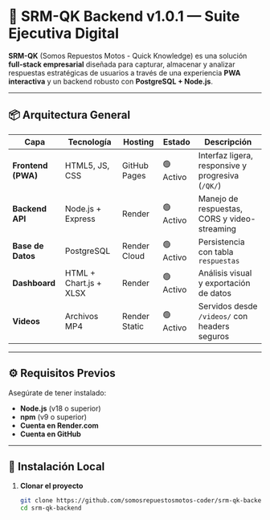 # 🚀 SRM-QK Backend v1.0.1 — Suite Ejecutiva Digital

**SRM-QK** (Somos Repuestos Motos - Quick Knowledge) es una solución **full-stack empresarial** diseñada para capturar, almacenar y analizar respuestas estratégicas de usuarios a través de una experiencia **PWA interactiva** y un backend robusto con **PostgreSQL + Node.js**.

---

## 📦 Arquitectura General

| Capa | Tecnología | Hosting | Estado | Descripción |
|------|-------------|----------|----------|--------------|
| **Frontend (PWA)** | HTML5, JS, CSS | GitHub Pages | 🟢 Activo | Interfaz ligera, responsive y progresiva (`/QK/`) |
| **Backend API** | Node.js + Express | Render | 🟢 Activo | Manejo de respuestas, CORS y video-streaming |
| **Base de Datos** | PostgreSQL | Render Cloud | 🟢 Activo | Persistencia con tabla `respuestas` |
| **Dashboard** | HTML + Chart.js + XLSX | Render | 🟢 Activo | Análisis visual y exportación de datos |
| **Videos** | Archivos MP4 | Render Static | 🟢 Activo | Servidos desde `/videos/` con headers seguros |

---

## ⚙️ Requisitos Previos

Asegúrate de tener instalado:

- **Node.js** (v18 o superior)
- **npm** (v9 o superior)
- **Cuenta en Render.com**
- **Cuenta en GitHub**

---

## 🧠 Instalación Local

1. **Clonar el proyecto**
   ```bash
   git clone https://github.com/somosrepuestosmotos-coder/srm-qk-backend.git
   cd srm-qk-backend
